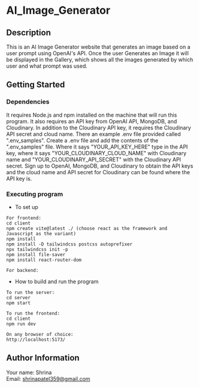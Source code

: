 # AI_Image_Generator
## Description

This is an AI Image Generator website that generates an image based on a user prompt using OpenAI's API. Once the user Generates an Image it will be displayed in the Gallery, which shows all the images generated by which user and what prompt was used.

## Getting Started
### Dependencies

It requires Node.js and npm installed on the machine that will run this program. It also requires an API key from OpenAI API, MongoDB, and Cloudinary. In addition to the Cloudinary API key, it requires the Cloudinary API secret and cloud name. There an example .env file provided called ".env_samples". Create a .env file and add the contents of the ".env_samples" file. Where it says "YOUR_API_KEY_HERE" type in the API key, where it says "YOUR_CLOUDINARY_CLOUD_NAME" with Cloudinary name and "YOUR_CLOUDINARY_API_SECRET" with the Cloudinary API secret. Sign up to OpenAI, MongoDB, and Cloudinary to obtain the API keys and the cloud name and API secret for Cloudinary can be found where the API key is.

### Executing program
* To set up
```
For frontend:
cd client
npm create vite@latest ./ (choose react as the framework and Javascript as the variant)
npm install
npm install -D tailwindcss postcss autoprefixer
npx tailwindcss init -p
npm install file-saver
npm install react-router-dom

For backend:
```

* How to build and run the program
```
To run the server:
cd server
npm start

To run the frontend:
cd client
npm run dev

On any browser of choice:
http://localhost:5173/
```

## Author Information
Your name: Shrina<br />
Email: shrinapatel359@gmail.com
